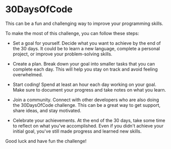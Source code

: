# 30DaysOfCode

This can be a fun and challenging way to improve your programming skills.

To make the most of this challenge, you can follow these steps:

+ Set a goal for yourself. Decide what you want to achieve by the end of the 30 days. It could be to learn a new language, complete a personal project, or improve your problem-solving skills.

+ Create a plan. Break down your goal into smaller tasks that you can complete each day. This will help you stay on track and avoid feeling overwhelmed.

+ Start coding! Spend at least an hour each day working on your goal. Make sure to document your progress and take notes on what you learn.

+ Join a community. Connect with other developers who are also doing the 30DaysOfCode challenge. This can be a great way to get support, share ideas, and stay motivated.

+ Celebrate your achievements. At the end of the 30 days, take some time to reflect on what you've accomplished. Even if you didn't achieve your initial goal, you've still made progress and learned new skills.

Good luck and have fun the challenge!
